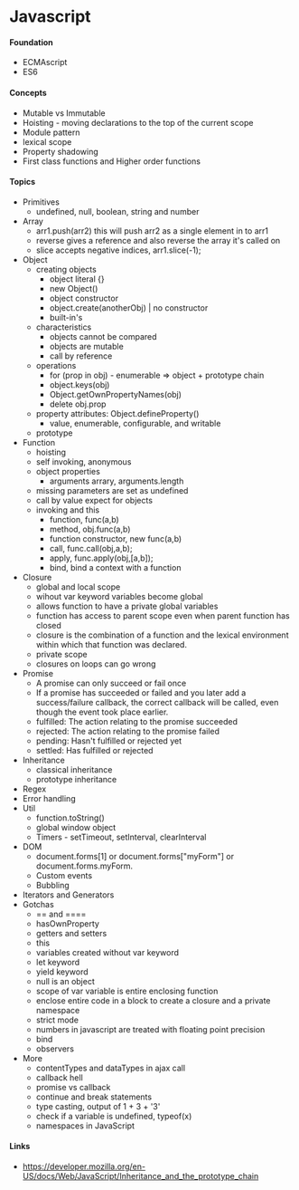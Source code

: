 # Javascript

#### Foundation
- ECMAscript
- ES6

#### Concepts
- Mutable vs Immutable
- Hoisting - moving declarations to the top of the current scope
- Module pattern
- lexical scope
- Property shadowing
- First class functions and Higher order functions

#### Topics
* Primitives
  - undefined, null, boolean, string and number
* Array
	 - arr1.push(arr2) this will push arr2 as a single element in to arr1
   - reverse gives a reference and also reverse the array it's called on
   - slice accepts negative indices, arr1.slice(-1);
* Object
	- creating objects
		- object literal {}
		- new Object()
		- object constructor
		- object.create(anotherObj) | no constructor
		- built-in's
	- characteristics
		- objects cannot be compared
		- objects are mutable
		- call by reference
	- operations
		- for (prop in obj) - enumerable => object + prototype chain
		- object.keys(obj)
		- Object.getOwnPropertyNames(obj)
		- delete obj.prop
	- property attributes: Object.defineProperty()
		- value, enumerable, configurable, and writable
	- prototype
* Function
  - hoisting
  - self invoking, anonymous
  - object properties
  	- arguments arrary, arguments.length
  - missing parameters are set as undefined
  - call by value expect for objects
  - invoking and this
  	- function, func(a,b)
  	- method, obj.func(a,b)
  	- function constructor, new func(a,b)
  	- call, func.call(obj,a,b);
  	- apply, func.apply(obj,[a,b]);
  	- bind, bind a context with a function
* Closure
	- global and local scope
	- wihout var keyword variables become global
	- allows function to have a private global variables
	- function has access to parent scope even when parent function has closed
	- closure is the combination of a function and the lexical environment within which that function was declared.
	- private scope
	- closures on loops can go wrong
* Promise
	- A promise can only succeed or fail once
	- If a promise has succeeded or failed and you later add a success/failure callback, the correct callback will be called, even though the event took place earlier.
  - fulfilled: The action relating to the promise succeeded
  - rejected: The action relating to the promise failed
  - pending: Hasn't fulfilled or rejected yet
  - settled: Has fulfilled or rejected
* Inheritance
  - classical inheritance
  - prototype inheritance
* Regex
* Error handling
* Util
  - function.toString()
  - global window object
  - Timers - setTimeout, setInterval, clearInterval
* DOM
  - document.forms[1] or document.forms["myForm"] or document.forms.myForm.
  - Custom events
  - Bubbling
* Iterators and Generators
* Gotchas
  - == and ====
  - hasOwnProperty
  - getters and setters
  - this
  - variables created without var keyword
  - let keyword
  - yield keyword
  - null is an object
  - scope of var variable is entire enclosing function
  - enclose entire code in a block to create a closure and a private namespace
  - strict mode
  - numbers in javascript are treated with floating point precision
  - bind
  - observers
* More
  - contentTypes and dataTypes in ajax call
  - callback hell
  - promise vs callback
  - continue and break statements
  - type casting, output of 1 + 3 + '3'
  - check if a variable is undefined, typeof(x)
  - namespaces in JavaScript

#### Links
* https://developer.mozilla.org/en-US/docs/Web/JavaScript/Inheritance_and_the_prototype_chain

